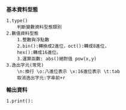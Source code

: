 **基本資料型態**  

    1.type()  
        判斷變數資料型態類別 
    2.數值資料型態  
        1.整數與浮點數
        2.bin():轉換成2進位，oct():轉成8進位，
        hex():轉成16進位。
        3.運算函數: abs()絕對值 pow(x,y)
    3.逸出字元(常見)
        \n:換行 \o:八進位表示 \x:16進位表示 \t:tab 
        取消逸出字元:字串前+r

**輸出資料**

    1.print():
